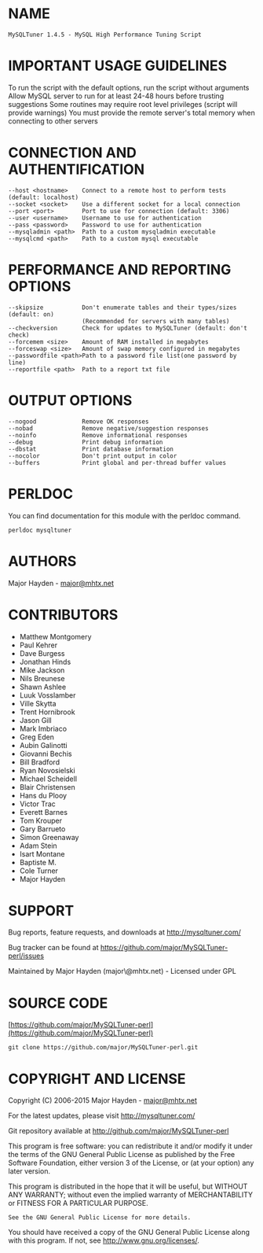 # NAME

    MySQLTuner 1.4.5 - MySQL High Performance Tuning Script

# IMPORTANT USAGE GUIDELINES

To run the script with the default options, run the script without arguments
Allow MySQL server to run for at least 24-48 hours before trusting suggestions
Some routines may require root level privileges (script will provide warnings)
You must provide the remote server's total memory when connecting to other servers

# CONNECTION AND AUTHENTIFICATION

    --host <hostname>    Connect to a remote host to perform tests (default: localhost)
    --socket <socket>    Use a different socket for a local connection
    --port <port>        Port to use for connection (default: 3306)
    --user <username>    Username to use for authentication
    --pass <password>    Password to use for authentication
    --mysqladmin <path>  Path to a custom mysqladmin executable
    --mysqlcmd <path>    Path to a custom mysql executable

# PERFORMANCE AND REPORTING OPTIONS

    --skipsize           Don't enumerate tables and their types/sizes (default: on)
                         (Recommended for servers with many tables)
    --checkversion       Check for updates to MySQLTuner (default: don't check)
    --forcemem <size>    Amount of RAM installed in megabytes
    --forceswap <size>   Amount of swap memory configured in megabytes
    --passwordfile <path>Path to a password file list(one password by line)
    --reportfile <path>  Path to a report txt file

# OUTPUT OPTIONS

    --nogood             Remove OK responses
    --nobad              Remove negative/suggestion responses
    --noinfo             Remove informational responses
    --debug              Print debug information
    --dbstat             Print database information
    --nocolor            Don't print output in color
    --buffers            Print global and per-thread buffer values

# PERLDOC

You can find documentation for this module with the perldoc command.

    perldoc mysqltuner

# AUTHORS

Major Hayden - major@mhtx.net

# CONTRIBUTORS

- Matthew Montgomery
- Paul Kehrer
- Dave Burgess
- Jonathan Hinds
- Mike Jackson
- Nils Breunese
- Shawn Ashlee
- Luuk Vosslamber
- Ville Skytta
- Trent Hornibrook
- Jason Gill
- Mark Imbriaco
- Greg Eden
- Aubin Galinotti
- Giovanni Bechis
- Bill Bradford
- Ryan Novosielski
- Michael Scheidell
- Blair Christensen
- Hans du Plooy
- Victor Trac
- Everett Barnes
- Tom Krouper
- Gary Barrueto
- Simon Greenaway
- Adam Stein
- Isart Montane
- Baptiste M.
- Cole Turner
- Major Hayden

# SUPPORT

Bug reports, feature requests, and downloads at http://mysqltuner.com/

Bug tracker can be found at https://github.com/major/MySQLTuner-perl/issues

Maintained by Major Hayden (major\\@mhtx.net) - Licensed under GPL

# SOURCE CODE

[https://github.com/major/MySQLTuner-perl](https://github.com/major/MySQLTuner-perl)

    git clone https://github.com/major/MySQLTuner-perl.git

# COPYRIGHT AND LICENSE

Copyright (C) 2006-2015 Major Hayden - major@mhtx.net

For the latest updates, please visit http://mysqltuner.com/

Git repository available at http://github.com/major/MySQLTuner-perl

This program is free software: you can redistribute it and/or modify
it under the terms of the GNU General Public License as published by
the Free Software Foundation, either version 3 of the License, or
(at your option) any later version.

This program is distributed in the hope that it will be useful,
but WITHOUT ANY WARRANTY; without even the implied warranty of
MERCHANTABILITY or FITNESS FOR A PARTICULAR PURPOSE.

    See the GNU General Public License for more details.

You should have received a copy of the GNU General Public License
along with this program.  If not, see <http://www.gnu.org/licenses/>.
